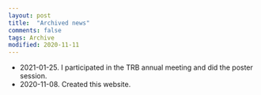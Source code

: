 ```yaml
---
layout: post
title:  "Archived news"
comments: false
tags: Archive
modified: 2020-11-11
---
```

- 2021-01-25. I participated in the TRB annual meeting and did the poster session.
- 2020-11-08. Created this website.  